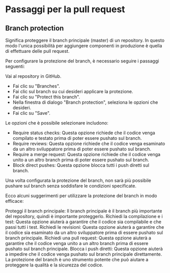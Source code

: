 # Passaggi per la pull request

## Branch protection
Significa proteggere il branch principale (master) di un repository. In questo modo l'unica possibilità per aggiungere componenti in produzione è quella di effettuare delle pull request.

Per configurare la protezione del branch, è necessario seguire i passaggi seguenti:

Vai al repository in GitHub.
- Fai clic su "Branches".
- Fai clic sul branch su cui desideri applicare la protezione.
- Fai clic su "Protect this branch".
- Nella finestra di dialogo "Branch protection", seleziona le opzioni che desideri.
- Fai clic su "Save".

Le opzioni che è possibile selezionare includono:

- Require status checks: Questa opzione richiede che il codice venga compilato e testato prima di poter essere pushato sul branch.
- Require reviews: Questa opzione richiede che il codice venga esaminato da un altro sviluppatore prima di poter essere pushato sul branch.
- Require a merge request: Questa opzione richiede che il codice venga unito a un altro branch prima di poter essere pushato sul branch.
- Block direct pushes: Questa opzione blocca tutti i push diretti sul branch.

Una volta configurata la protezione del branch, non sarà più possibile pushare sul branch senza soddisfare le condizioni specificate.

Ecco alcuni suggerimenti per utilizzare la protezione del branch in modo efficace:

Proteggi il branch principale: Il branch principale è il branch più importante del repository, quindi è importante proteggerlo.
Richiedi la compilazione e i test: Questa opzione aiuterà a garantire che il codice sia compilabile e che passi tutti i test.
Richiedi le revisioni: Questa opzione aiuterà a garantire che il codice sia esaminato da un altro sviluppatore prima di essere pushato sul branch principale.
Richiedi una pull request: Questa opzione aiuterà a garantire che il codice venga unito a un altro branch prima di essere pushato sul branch principale.
Blocca i push diretti: Questa opzione aiuterà a impedire che il codice venga pushato sul branch principale direttamente.
La protezione del branch è uno strumento potente che può aiutare a proteggere la qualità e la sicurezza del codice.
